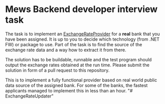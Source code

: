 # Mews Backend developer interview task

The task is to implement an [ExchangeRateProvider]( https://github.com/MewsSystems/samples/blob/master/ExchangeRateUpdater/ExchangeRateProvider.cs) for a **real** bank that you have been assigned. It is up to you to decide which technology (from .NET FW) or package to use. Part of the task is to find the source of the exchange rate data and a way how to extract it from there.

The solution has to be buildable, runnable and the test program should output the exchange rates obtained at the run time. Please submit the solution in form of a pull request to this repository.

This is to implement a fully functional provider based on real world public data source of the assigned bank. For some of the banks, the fastest applicants managed to implement this in less than an hour.
"# ExchangeRateUpdater" 
